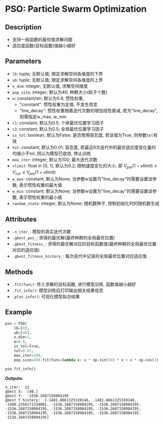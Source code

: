 # PSO: Particle Swarm Optimization

## Description
- 支持一般函数的最优值求解问题
- 适应度函数(目标函数)值越小越好

## Parameters
- `lb`: tuple; 无默认值; 限定求解空间各维度的下界
- `ub`: tuple; 无默认值; 限定求解空间各维度的上界
- `n_dim`: integer; 无默认值; 求解空间维度
- `pop_size`: integer; 默认为40; 种群大小(粒子个数)
- `w`: constant/str; 默认为0.8; 惯性权重,
  - "constant": 惯性权重为定值, 不发生改变
  - "line_decay": 惯性权重随着迭代次数的增加线性衰减, 若为"line_decay", 则需指定w_max, w_min
- `c1`: constant; 默认为0.5; 个体最优位置学习因子
- `c2`: constant; 默认为0.5; 全局最优位置学习因子
- `is_tol`: boolean, 默认为False; 是否使用容忍度, 若该值为True, 则参数`tol`有效
- `tol`: constant; 默认为0.01; 容忍度, 若最近8次迭代中的最优适应度变化量的均值小于tol, 则认为模型已收敛, 停止训练
- `max_iter`: integer; 默认为100; 最大迭代次数
- `vlimit`: float in [0, 1]; 默认为0.2; 限制速度变化的大小, 即 $V_{pre}(1-vlimit)\le V_{cur} \le V_{pre}(1+vlimit)$
- `w_max`: constant; 默认为None; 当参数w设置为"line_decay"时需要设置该参数, 表示惯性权重的最大值
- `w_min`: constant; 默认为None; 当参数w设置为"line_decay"时需要设置该参数, 表示惯性权重的最小值
- `random_state`: integer; 默认为None; 随机数种子, 控制初始化时的随机数生成

## Attributes
- `.n_iter_`: 模型的真实迭代次数
- `.gbest_pos_`: 求得的最优解(最终种群的全局最优位置)
- `.gbest_fitness_`: 求得的最优解对应的目标函数值(最终种群的全局最优位置对应的适应值)
- `.gbest_fitness_history_`: 每次迭代中记录的全局最优位置对应适应值

## Methods
- `.fit(func)`: 传入求解的目标函数, 进行模型训练, 函数值越小越好
- `.fit_info()`: 模型训练后打印输出相关结果信息
- `.plot_info()`: 可视化模型拟合结果

## Example
``` python
pso = PSO(
    lb=[0],
    ub=[40],
    n_dim=1,
    w=0.8,
    is_tol=True,
    tol=0.01,
    max_iter=100,
    pop_size=40).fit(func=lambda x: x * np.sin(10) * x + x * np.cos(2) * x)

pso.fit_info()
```
**Outputs**: 
```
n_iter:  12
gbest X:  [40.]
gbest Y:  -1536.2687158984195
gbest Y history:  [-1481.8661325328146, -1481.8661325328146, -1490.2356171334081, -1536.2687158984195, -1536.2687158984195, -1536.2687158984195, -1536.2687158984195, -1536.2687158984195, -1536.2687158984195, -1536.2687158984195, -1536.2687158984195, -1536.2687158984195]
```


